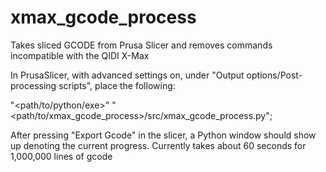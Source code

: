 # xmax_gcode_process
Takes sliced GCODE from Prusa Slicer and removes commands incompatible with the QIDI X-Max

In PrusaSlicer, with advanced settings on, under "Output options/Post-processing scripts", place the following:

"<path/to/python/exe>" "<path/to/xmax_gcode_process>/src/xmax_gcode_process.py";

After pressing "Export Gcode" in the slicer, a Python window should show up denoting the current progress. Currently takes about 60 seconds for 1,000,000 lines of gcode
